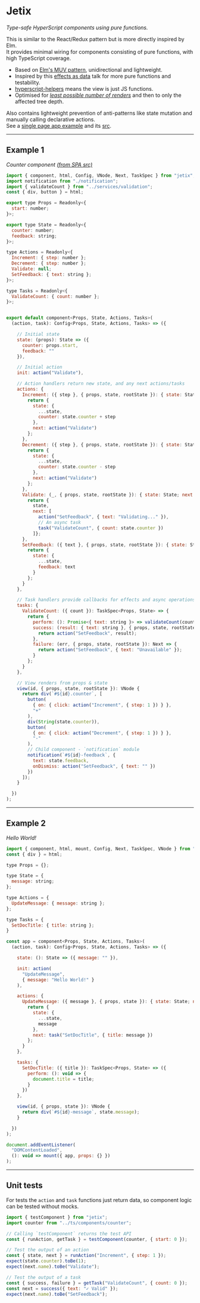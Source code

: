 
# Jetix

*Type-safe HyperScript components using pure functions.*

This is similar to the React/Redux pattern but is more directly inspired by Elm.  
It provides minimal wiring for components consisting of pure functions, with high TypeScript coverage.  

- Based on [Elm's MUV pattern](https://guide.elm-lang.org/architecture/), unidirectional and lightweight.
- Inspired by this [effects as data](https://www.youtube.com/watch?v=6EdXaWfoslc) talk for more pure functions and testability.
- [hyperscript-helpers](https://github.com/ohanhi/hyperscript-helpers) means the view is just JS functions.
- Optimised for [*least possible number of renders*](https://github.com/robCrawford/jetix/blob/master/test/jetixSpec.ts) and then to only the affected tree depth.  

Also contains lightweight prevention of anti-patterns like state mutation and manually calling declarative actions.  
See a [single page app example](http://robcrawford.github.io/demos/jetix/?debug) and its [src](https://github.com/robCrawford/jetix/tree/master/example).  

------------------------

## Example 1
*Counter component [(from SPA src)](https://github.com/robCrawford/jetix/tree/master/example)*

```JavaScript
import { component, html, Config, VNode, Next, TaskSpec } from "jetix";
import notification from "./notification";
import { validateCount } from "../services/validation";
const { div, button } = html;

export type Props = Readonly<{
  start: number;
}>;

export type State = Readonly<{
  counter: number;
  feedback: string;
}>;

type Actions = Readonly<{
  Increment: { step: number };
  Decrement: { step: number };
  Validate: null;
  SetFeedback: { text: string };
}>;

type Tasks = Readonly<{
  ValidateCount: { count: number };
}>;


export default component<Props, State, Actions, Tasks>(
  (action, task): Config<Props, State, Actions, Tasks> => ({

    // Initial state
    state: (props): State => ({
      counter: props.start,
      feedback: ""
    }),

    // Initial action
    init: action("Validate"),

    // Action handlers return new state, and any next actions/tasks
    actions: {
      Increment: ({ step }, { props, state, rootState }): { state: State; next: Next } => {
        return {
          state: {
            ...state,
            counter: state.counter + step
          },
          next: action("Validate")
        };
      },
      Decrement: ({ step }, { props, state, rootState }): { state: State; next: Next } => {
        return {
          state: {
            ...state,
            counter: state.counter - step
          },
          next: action("Validate")
        };
      },
      Validate: (_, { props, state, rootState }): { state: State; next: Next } => {
        return {
          state,
          next: [
            action("SetFeedback", { text: "Validating..." }),
            // An async task
            task("ValidateCount", { count: state.counter })
          ]};
      },
      SetFeedback: ({ text }, { props, state, rootState }): { state: State } => {
        return {
          state: {
            ...state,
            feedback: text
          }
        };
      }
    },

    // Task handlers provide callbacks for effects and async operations that may fail
    tasks: {
      ValidateCount: ({ count }): TaskSpec<Props, State> => {
        return {
          perform: (): Promise<{ text: string }> => validateCount(count),
          success: (result: { text: string }, { props, state, rootState }): Next => {
            return action("SetFeedback", result);
          },
          failure: (err, { props, state, rootState }): Next => {
            return action("SetFeedback", { text: "Unavailable" });
          }
        };
      }
    },

    // View renders from props & state
    view(id, { props, state, rootState }): VNode {
      return div(`#${id}.counter`, [
        button(
          { on: { click: action("Increment", { step: 1 }) } },
          "+"
        ),
        div(String(state.counter)),
        button(
          { on: { click: action("Decrement", { step: 1 }) } },
          "-"
        ),
        // Child component - `notification` module
        notification(`#${id}-feedback`, {
          text: state.feedback,
          onDismiss: action("SetFeedback", { text: "" })
        })
      ]);
    }

  })
);
```

------------------------

## Example 2
*Hello World!*

```JavaScript
import { component, html, mount, Config, Next, TaskSpec, VNode } from "jetix";
const { div } = html;

type Props = {};

type State = {
  message: string;
};

type Actions = {
  UpdateMessage: { message: string };
};

type Tasks = {
  SetDocTitle: { title: string };
}

const app = component<Props, State, Actions, Tasks>(
  (action, task): Config<Props, State, Actions, Tasks> => ({

    state: (): State => ({ message: "" }),

    init: action(
      "UpdateMessage",
      { message: "Hello World!" }
    ),

    actions: {
      UpdateMessage: ({ message }, { props, state }): { state: State; next: Next } => {
        return {
          state: {
            ...state,
            message
          },
          next: task("SetDocTitle", { title: message })
        };
      }
    },

    tasks: {
      SetDocTitle: ({ title }): TaskSpec<Props, State> => ({
        perform: (): void => {
          document.title = title;
        }
      })
    },

    view(id, { props, state }): VNode {
      return div(`#${id}-message`, state.message);
    }

  })
);

document.addEventListener(
  "DOMContentLoaded",
  (): void => mount({ app, props: {} })
);
```

------------------------

## Unit tests

For tests the `action` and `task` functions just return data, so component logic can be tested without mocks.

```JavaScript
import { testComponent } from "jetix";
import counter from "../ts/components/counter";

// Calling `testComponent` returns the test API
const { runAction, getTask } = testComponent(counter, { start: 0 });

// Test the output of an action
const { state, next } = runAction("Increment", { step: 1 });
expect(state.counter).toBe(1);
expect(next.name).toBe("Validate");

// Test the output of a task
const { success, failure } = getTask("ValidateCount", { count: 0 });
const next = success({ text: "✓ Valid" });
expect(next.name).toBe("SetFeedback");
```
